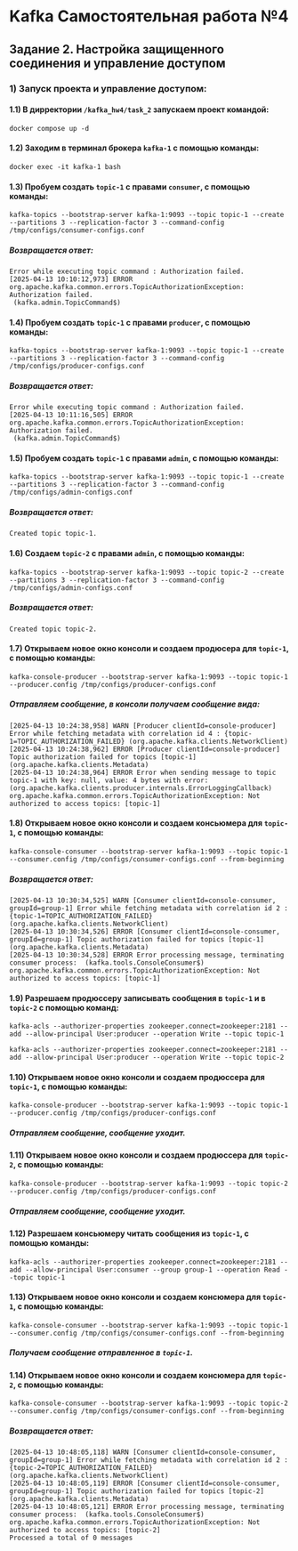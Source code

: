 # Kafka Самостоятельная работа №4
## Задание 2. Настройка защищенного соединения и управление доступом

### 1) Запуск проекта и управление доступом:
####  1.1) В дирректории `/kafka_hw4/task_2` запускаем проект командой:
```
docker compose up -d
```
####  1.2) Заходим в терминал брокера `kafka-1` с помощью команды:
```
docker exec -it kafka-1 bash
```
####  1.3) Пробуем создать `topic-1` с правами `consumer`,  с помощью команды:
```
kafka-topics --bootstrap-server kafka-1:9093 --topic topic-1 --create --partitions 3 --replication-factor 3 --command-config /tmp/configs/consumer-configs.conf
```
#####  Возвращается ответ:
```
Error while executing topic command : Authorization failed.
[2025-04-13 10:10:12,973] ERROR org.apache.kafka.common.errors.TopicAuthorizationException: Authorization failed.
 (kafka.admin.TopicCommand$)
```
####  1.4) Пробуем создать `topic-1` с правами `producer`,  с помощью команды:
```
kafka-topics --bootstrap-server kafka-1:9093 --topic topic-1 --create --partitions 3 --replication-factor 3 --command-config /tmp/configs/producer-configs.conf
```
#####  Возвращается ответ:
```
Error while executing topic command : Authorization failed.
[2025-04-13 10:11:16,505] ERROR org.apache.kafka.common.errors.TopicAuthorizationException: Authorization failed.
 (kafka.admin.TopicCommand$)
```
####  1.5) Пробуем создать `topic-1` с правами `admin`, с помощью команды:
```
kafka-topics --bootstrap-server kafka-1:9093 --topic topic-1 --create --partitions 3 --replication-factor 3 --command-config /tmp/configs/admin-configs.conf
```
#####  Возвращается ответ:
```
Created topic topic-1.
```
####  1.6) Создаем `topic-2` с правами `admin`,  с помощью команды:
```
kafka-topics --bootstrap-server kafka-1:9093 --topic topic-2 --create --partitions 3 --replication-factor 3 --command-config /tmp/configs/admin-configs.conf
```
#####  Возвращается ответ:
```
Created topic topic-2.
```
####  1.7) Открываем новое окно консоли и создаем продюсера для `topic-1`, с помощью команды:
```
kafka-console-producer --bootstrap-server kafka-1:9093 --topic topic-1 --producer.config /tmp/configs/producer-configs.conf
```
#####  Отправляем сообщение, в консоли получаем сообщение вида:
```
[2025-04-13 10:24:38,958] WARN [Producer clientId=console-producer] Error while fetching metadata with correlation id 4 : {topic-1=TOPIC_AUTHORIZATION_FAILED} (org.apache.kafka.clients.NetworkClient)
[2025-04-13 10:24:38,962] ERROR [Producer clientId=console-producer] Topic authorization failed for topics [topic-1] (org.apache.kafka.clients.Metadata)
[2025-04-13 10:24:38,964] ERROR Error when sending message to topic topic-1 with key: null, value: 4 bytes with error: (org.apache.kafka.clients.producer.internals.ErrorLoggingCallback)
org.apache.kafka.common.errors.TopicAuthorizationException: Not authorized to access topics: [topic-1]
```
####  1.8) Открываем новое окно консоли и создаем консьюмера для `topic-1`, с помощью команды:
```
kafka-console-consumer --bootstrap-server kafka-1:9093 --topic topic-1 --consumer.config /tmp/configs/consumer-configs.conf --from-beginning
```
#####  Возвращается ответ:
```
[2025-04-13 10:30:34,525] WARN [Consumer clientId=console-consumer, groupId=group-1] Error while fetching metadata with correlation id 2 : {topic-1=TOPIC_AUTHORIZATION_FAILED} (org.apache.kafka.clients.NetworkClient)
[2025-04-13 10:30:34,526] ERROR [Consumer clientId=console-consumer, groupId=group-1] Topic authorization failed for topics [topic-1] (org.apache.kafka.clients.Metadata)
[2025-04-13 10:30:34,528] ERROR Error processing message, terminating consumer process:  (kafka.tools.ConsoleConsumer$)
org.apache.kafka.common.errors.TopicAuthorizationException: Not authorized to access topics: [topic-1]
```
####  1.9) Разрешаем продюссеру записывать сообщения в `topic-1` и в `topic-2` с помощью команд:
```
kafka-acls --authorizer-properties zookeeper.connect=zookeeper:2181 --add --allow-principal User:producer --operation Write --topic topic-1
```
```
kafka-acls --authorizer-properties zookeeper.connect=zookeeper:2181 --add --allow-principal User:producer --operation Write --topic topic-2
```
####  1.10) Открываем новое окно консоли и создаем продюссера для `topic-1`, с помощью команды:
```
kafka-console-producer --bootstrap-server kafka-1:9093 --topic topic-1 --producer.config /tmp/configs/producer-configs.conf
```
#####  Отправляем сообщение, сообщение уходит.
####  1.11) Открываем новое окно консоли и создаем продюссера для `topic-2`, с помощью команды:
```
kafka-console-producer --bootstrap-server kafka-1:9093 --topic topic-2 --producer.config /tmp/configs/producer-configs.conf
```
#####  Отправляем сообщение, сообщение уходит.
####  1.12) Разрешаем консьюмеру читать сообщения из `topic-1`, с помощью команды:
```
kafka-acls --authorizer-properties zookeeper.connect=zookeeper:2181 --add --allow-principal User:consumer --group group-1 --operation Read --topic topic-1
```
####  1.13) Открываем новое окно консоли и создаем консюмера для `topic-1`, с помощью команды:
```
kafka-console-consumer --bootstrap-server kafka-1:9093 --topic topic-1 --consumer.config /tmp/configs/consumer-configs.conf --from-beginning
```
#####  Получаем сообщение отправленное в `topic-1`.
####  1.14) Открываем новое окно консоли и создаем консюмера для `topic-2`, с помощью команды:
```
kafka-console-consumer --bootstrap-server kafka-1:9093 --topic topic-2 --consumer.config /tmp/configs/consumer-configs.conf --from-beginning
```
#####  Возвращается ответ:
```
[2025-04-13 10:48:05,118] WARN [Consumer clientId=console-consumer, groupId=group-1] Error while fetching metadata with correlation id 2 : {topic-2=TOPIC_AUTHORIZATION_FAILED} (org.apache.kafka.clients.NetworkClient)
[2025-04-13 10:48:05,119] ERROR [Consumer clientId=console-consumer, groupId=group-1] Topic authorization failed for topics [topic-2] (org.apache.kafka.clients.Metadata)
[2025-04-13 10:48:05,121] ERROR Error processing message, terminating consumer process:  (kafka.tools.ConsoleConsumer$)
org.apache.kafka.common.errors.TopicAuthorizationException: Not authorized to access topics: [topic-2]
Processed a total of 0 messages
```
